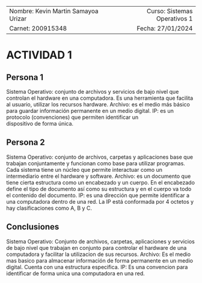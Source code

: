|              |                |
|    :---      |      ---:      |
| Nombre: Kevin Martin Samayoa Urizar | Curso: Sistemas Operativos 1 |
| Carnet: 200915348                   | Fecha: 27/01/2024            |

# ACTIVIDAD 1

## Persona 1
Sistema Operativo: conjunto de archivos y servicios de bajo nivel que controlan el hardware en una computadora. Es una herramienta que facilita al usuario, utilizar los recursos hardware.
Archivo: es el medio más básico para guardar información permanente en un medio digital.
IP: es un protocolo (convenciones) que permiten identificar un dispositivo de forma única.

## Persona 2
Sistema Operativo: conjunto de archivos, carpetas y aplicaciones base que trabajan conjuntamente y funcionan como base para utilizar programas. Cada sistema tiene un núcleo que permite interactuar como un intermediario entre el hardware y software.
Archivo: es un documento que tiene cierta estructura como un encabezado y un cuerpo. En el encabezado define el tipo de documento así como su estructura y en el cuerpo va todo el contenido del documento.
IP: es una dirección que permite identificar a una computadora dentro de una red. La IP está conformada por 4 octetos y hay clasificaciones como A, B y C.

## Conclusiones
Sistema Operativo: Conjunto de archivos, carpetas, aplicaciones y servicios de bajo nivel que trabajan en conjunto para controlar el hardware de una computadora y facilitar la utilizacion de sus recursos. 
Archivo: Es el medio mas basico para almacenar información de forma permanente en un medio digital. Cuenta con una estructura especifica.
IP: Es una convencion para identificar de forma unica una computadora en una red.
